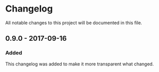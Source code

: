# Changelog

All notable changes to this project will be documented in this file.

## 0.9.0 - 2017-09-16
### Added
This changelog was added to make it more transparent what changed.
